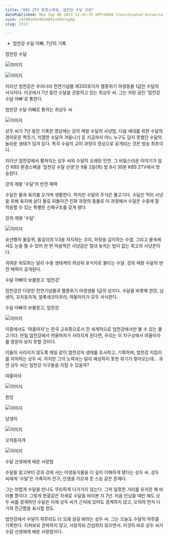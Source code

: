```yaml
---
title: "KBS 2TV 환경스페셜, 엄천강 수달 선생"
datePublished: Mon Sep 06 2021 11:45:15 GMT+0000 (Coordinated Universal Time)
cuid: cm700oe9v002m09jxddmrag4p
slug: 2313

---
```



- 엄천강 수달 아빠, 7년의 기록

엄천강 수달

![이미지](https://cdn.hashnode.com/res/hashnode/image/upload/v1739250207580/a1d89985-47b0-4696-b399-9ccf078f32e3.jpeg)

![이미지](https://cdn.hashnode.com/res/hashnode/image/upload/v1739250209899/89f5dea2-0501-4605-bd40-3f81eebbe57d.jpeg)

지리산 엄천강은 우리나라 천연기념물 제330호이자 멸종위기 야생동물 1급인 수달의 서식지다. 이곳에서 7년 동안 수달을 관찰하고 있는 최상두 씨. 그는 자탕 공인 '엄천강 수달 아빠'로 통한다.

엄천강 수달 아빠로 통하는 최상두 씨

![이미지](https://cdn.hashnode.com/res/hashnode/image/upload/v1739250211812/42ff245f-5b46-4d98-ba3f-9bece662f727.jpeg)

상두 씨가 7년 동안 기록한 영상에는 강의 제왕 수달의 사냥법, 다음 세대를 위한 수달의 경이로운 짝짓기, 치열한 수달의 겨울나기 등 지금까지 어느 누구도 담지 못했던 수달의 놀라운 생태가 담겨 있다. 특히 수달의 교미 과정이 영상으로 공개되는 것은 방송 최초이다.

지리산 엄천강에서 펼쳐지는 상두 씨와 수달의 오래된 인연. 그 비밀스러운 이야기가 담긴 KBS 환경스페셜 '엄천강 수달 선생'은 9울 2일(목) 밤 8시 30분 KBS 2TV에서 방송된다.

강의 제왕 '수달'의 반전 매력

수달은 물과 육지를 오가며 생활한다. 하지만 수달의 주식은 물고기다. 수달은 먹이 사냥을 위해 육지에 살다 물로 되돌아간 진화 과정의 동물로 이 과정에서 수달은 수중에 잘 적응할 수 있는 특별한 신체구조를 갖게 됐다.

강의 제왕 '수달'

![이미지](https://cdn.hashnode.com/res/hashnode/image/upload/v1739250214038/7276337e-21c8-4c50-bfc7-d881857ef707.jpeg)

유선형의 물갈퀴, 몸길이의 1/3을 차지하는 꼬리, 파장을 감지하는 수염, 그리고 물속에서도 눈을 뜰 수 있어 한 번 마음먹은 사냥감은 절대 놓치는 법이 없는 최고의 사냥꾼이다.

귀여운 외모와는 달리 수중 생태계의 최상위 포식자로 불리는 수달. 강의 제왕 수달의 반전 매력이 공개된다.

수달 아빠의 보물창고 '엄천강'

엄천강은 다양한 천연기념물과 멸종위기 야생생물 1급의 성지다. 수달을 비롯해 원앙, 남생이, 꼬치동자개, 얼룩새코미꾸리, 여울마자가 모두 서식한다.

수달 아빠의 보물창고, 엄천강

![이미지](https://cdn.hashnode.com/res/hashnode/image/upload/v1739250216153/ba142194-7e45-4ebd-a42e-dfeb7fe54377.jpeg)

이중에서도 '여울마자'는 한국 고유종으로서 전 세계적으로 엄천강에서만 볼 수 있는 물고기다. 만일 엄천강에서 여울마자가 사라지게 된다면, 우리는 이 지구상에서 여울마자를 영원히 보지 못할 것이다.

이들이 사라지지 않도록 매일 같이 엄천강의 생태를 조사하고, 기록하며, 엄천강 지킴이를 자처하는 상두 씨. 하지만 그의 노력과는 달리 예상하지 못한 위기가 찾아오는데... 과연 상두 씨는 엄천강 식구들을 지킬 수 있을까?

여울마자

![이미지](https://cdn.hashnode.com/res/hashnode/image/upload/v1739250217796/7206acaa-01c8-452c-b197-1bfb7b4dbf42.jpeg)

원앙

![이미지](https://cdn.hashnode.com/res/hashnode/image/upload/v1739250219541/377099a0-3ad0-4b9f-9f23-3cc7caa656a3.jpeg)

남생이

![이미지](https://cdn.hashnode.com/res/hashnode/image/upload/v1739250221634/ccb1c818-8839-4625-b809-f56510679181.jpeg)

꼬치동자개

![이미지](https://cdn.hashnode.com/res/hashnode/image/upload/v1739250223371/f077dd47-9129-4e2d-b7b5-91f0c276a5cb.jpeg)

수달 선생에게 배운 사랑법

수달을 알고부터 강과 강에 사는 야생동식물을 더 깊이 이해하게 됐다는 상두 씨. 상두 씨에게 '수달'은 가족이자 친구, 인생을 가르쳐 준 스승 같은 존재다.

그는 어렵게 수달을 만나도 무리하게 다가가지 않는다. 그저 일정한 거리를 유지한 채 바라볼 뿐이다. 그렇게 한결같은 자세로 수달을 바라본 지 7년. 처음 만났을 때만 해도 상두 씨를 경계하던 수달은 이제 상두 씨가 근처에 있어도 경계하지 않고, 오히려 먼저 다가와 친근함을 표시할 정도.

엄천강에서 수달이 하루라도 더 오래 살길 바라는 상두 씨. 그는 오늘도 수달의 하루를 기록한다. 지켜보되 관여하지 않고, 사랑하되 간섭하지 않으면서. 이것이 바로 상두 씨가 수달 선생에게 배운 사랑법이다.